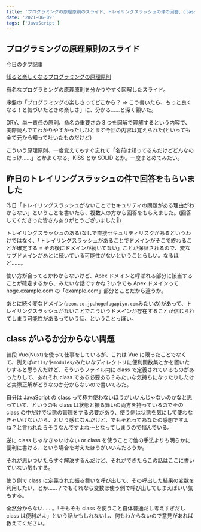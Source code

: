 ```yaml
---
title: 'プログラミングの原理原則のスライド、トレイリングスラッシュの件の回答、classがいるかどうか分からない問題'
date: '2021-06-09'
tags: ['JavaScript']
---
```


## プログラミングの原理原則のスライド

今日のタブ記事

[知ると楽しくなるプログラミングの原理原則](https://speakerdeck.com/mu_zaru/zhi-rutole-sikunarupuroguramingufalseyuan-li-yuan-ze)

有名なプログラミングの原理原則を分かりやすく図解したスライド。

序盤の「プログラミングの楽しさってどこから？ => こう書いたら、もっと良くなる！と気づいたときの楽しさ」に、分かる……と深く頷いた。

DRY、単一責任の原則、命名の重要さの 3 つを図解で理解するという内容で、実際読んでてわかりやすかったしひとまず今回の内容は覚えられた(といっても全て元から知って吐いたものだけど)

こういう原理原則、一度覚えてもすぐ忘れて「名前は知ってるんだけどどんなのだっけ……」とかよくなる。KISS とか SOLID とか。一度まとめてみたい。

## 昨日のトレイリングスラッシュの件で回答をもらいました

昨日「トレイリングスラッシュがないことでセキュリティの問題がある理由がわからない」ということを書いたら、複数人の方から回答をもらえました。(回答してくださった皆さんありがとうございました:bow:)

トレイリングスラッシュのある/なしで直接セキュリティリスクがあるというわけではなく、「トレイリングスラッシュがあることでドメインがそこで終わることが確定する = その後にドメインが続いてない」ことが保証されるので、変なサブドメインがあとに続いている可能性がないということらしい。なるほど……。

使い方が合ってるかわからないけど、Apex ドメインと呼ばれる部分に該当することが確定するから、みたいな話ですかね？いやでも Apex ドメインって hoge.example.com の「example.com」部分とことだから違うか。

あとに続く変なドメイン(`aeon.co.jp.hogefugapiyo.com`みたいの)があって、トレイリングスラッシュがないことでこういうドメインが存在することが信じられてしまう可能性があるっていう話、ということっぽい。

## class がいるか分からない問題

普段 Vue(Nuxt)を使って仕事をしているが、これは Vue に限ったことでなくて、例えば`utils/`や`modules/`みたいなディレクトリに便利関数集とかを置いたりすると思うんだけど、そういうファイル内に class で定義されているものがあったりして、あれそれ class である必要ある？みたいな気持ちになったりしたけど実際正解がどうなのか分からないので書いてみた。

自分は JavaScript の class って極力使わないほうがいいんじゃないのかなと思っていて、というのも class は状態と振る舞いの両方を持っているのでその class の中だけで状態の管理をする必要があり、使う側は状態を気にして使わなきゃいけないから、という感じなんだけど、でもそれってあなたの感想ですよね？と言われたらそうなんですよね〜となってしまうので悩んでいる。

逆に class じゃなきゃいけない or class を使うことで他の手法よりも明らかに便利に書ける、という場合を考えたほうがいいんだろうか。

それが思いついたらすぐ解決するんだけど、それができたらこの話はここに書いていない気もする。

使う側で class に定義された振る舞いを呼び出して、その呼出した結果の変数を利用したい、とか……？でもそれなら変数は使う側で呼び出してしまえばいい気もする。

全然分からない……。「そもそも class を使うこと自体普通だし考えすぎだし class は便利だよ」という話かもしれないし、何もわからないので意見があれば教えてください。
